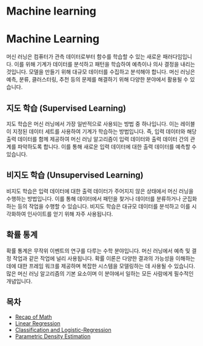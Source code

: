 # Machine learning

# Machine Learning

머신 러닝은 컴퓨터가 관측 데이터로부터 함수를 학습할 수 있는 새로운 패러다임입니다. 이를 위해 기계가 데이터를 분석하고 패턴을 학습하여 예측이나 의사 결정을 내리는 것입니다. 모델을 만들기 위해 대규모 데이터를 수집하고 분석해야 합니다. 머신 러닝은 예측, 분류, 클러스터링, 추천 등의 문제를 해결하기 위해 다양한 분야에서 활용될 수 있습니다.

## 지도 학습 (Supervised Learning)

지도 학습은 머신 러닝에서 가장 일반적으로 사용되는 방법 중 하나입니다. 이는 레이블이 지정된 데이터 세트를 사용하여 기계가 학습하는 방법입니다. 즉, 입력 데이터와 해당 출력 데이터를 함께 제공하여 머신 러닝 알고리즘이 입력 데이터와 출력 데이터 간의 관계를 파악하도록 합니다. 이를 통해 새로운 입력 데이터에 대한 출력 데이터를 예측할 수 있습니다.

## 비지도 학습 (Unsupervised Learning)

비지도 학습은 입력 데이터에 대한 출력 데이터가 주어지지 않은 상태에서 머신 러닝을 수행하는 방법입니다. 이를 통해 데이터에서 패턴을 찾거나 데이터를 분류하거나 군집화하는 등의 작업을 수행할 수 있습니다. 비지도 학습은 대규모 데이터를 분석하고 이를 시각화하여 인사이트를 얻기 위해 자주 사용됩니다.

## 확률 통계

확률 통계은 무작위 이벤트의 연구를 다루는 수학 분야입니다. 머신 러닝에서 예측 및 결정 작업과 같은 작업에 널리 사용됩니다. 확률 이론은 다양한 결과의 가능성을 이해하는 데에 대한 프레임 워크를 제공하며 복잡한 시스템을 모델링하는 데 사용될 수 있습니다. 많은 머신 러닝 알고리즘의 기본 요소이며 이 분야에서 일하는 모든 사람에게 필수적인 개념입니다.

## 목차

- [Recap of Math](./Recap-of-Math/Recap-of-Math.md)
- [Linear Regression](./Linear-Regression/Linear-Regression.md)
- [Classification and Logistic-Regression](./Classification-and-Logistic-Regression/Classification-and-Logistic-Regression.md)
- [Parametric Density Estimation](./Parametric-Density-Estimation/Parametric-Density-Estimation.md)